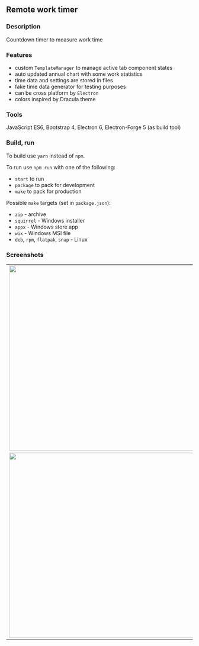 ## Remote work timer

### Description
Countdown timer to measure work time

### Features 
- custom `TemplateManager` to manage active tab component states
- auto updated annual chart with some work statistics
- time data and settings are stored in files
- fake time data generator for testing purposes
- can be cross platform by `Electron`
- colors inspired by Dracula theme

### Tools
JavaScript ES6, Bootstrap 4, Electron 6, Electron-Forge 5 (as build tool)

### Build, run
To build use `yarn` instead of `npm`.

To run use `npm run` with one of the following:
- `start` to run
- `package` to pack for development
- `make` to pack for production

Possible `make` targets (set in `package.json`):
- `zip` - archive
- `squirrel` - Windows installer
- `appx` - Windows store app
- `wix` - Windows MSI file
- `deb`, `rpm`, `flatpak`, `snap` - Linux

### Screenshots
<table>
    <tr>
        <td>
            <img src="https://i.imgur.com/ZKIxZlD.png" width="500">
        </td>
        <td>
            <img src="https://i.imgur.com/amdsFAd.png" width="500">
        </td>
    </tr>
    </tr>
    <tr>
        <td>
            <img src="https://i.imgur.com/ATvy2re.png" width="500">
        </td>
        <td>
            <img src="https://i.imgur.com/UCE6j4r.png" width="500">
        </td>
    </tr>
</table>